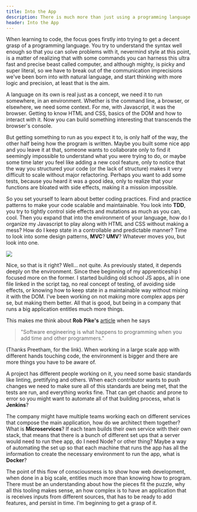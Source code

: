 ```yaml
---
title: Into the App
description: There is much more than just using a programming language.
header: Into the App
---
```

When learning to code, the focus goes firstly into trying to get a decent grasp of a programming language. You try to understand the syntax well enough so that you can solve problems with it, nevermind style at this point, is a matter of realizing that with some commands you can harness this ultra fast and precise beast called computer, and although mighty, is picky and super literal, so we have to break out of the communication imprecisions we've been born into with natural language, and start thinking with more logic and precision, at least that is the aim.
 
A language on its own is real just as a concept, we need it to run somewhere, in an environment. Whether is the command line, a browser, or elsewhere, we need some context. For me, with Javascript, it was the browser. Getting to know HTML and CSS, basics of the DOM and how to interact with it. Now you can build something interesting that transcends the browser's console.
 
But getting something to run as you expect it to, is only half of the way, the other half being how the program is written. Maybe you built some nice app and you leave it at that, someone wants to collaborate only to find it seemingly impossible to understand what you were trying to do, or maybe some time later you feel like adding a new cool feature, only to notice that the way you structured your code (or the lack of structure) makes it very difficult to scale without major refactoring. Perhaps you want to add some tests, because you heard it was a good idea, only to realize that your functions are bloated with side effects, making it a mission impossible.
 
So you set yourself to learn about better coding practices. Find and practice patterns to make your code scalable and maintainable. You look into **TDD**, you try to tightly control side effects and mutations as much as you can, cool. Then you expand that into the environment of your language, how do I organize my Javascript to play along with HTML and CSS without making a mess? How do I keep state in a controllable and predictable manner? Time to look into some design patterns, **MVC**? **UMV**? Whatever moves you, but look into one.

![](https://pbs.twimg.com/media/DYkaAtAXkAAbsVt?format=jpg&name=medium)

Nice, so that is it right? Well... not quite. As previously stated, it depends deeply on the environment. Since thee beginning of my apprenticeship I focused more on the former. I started building old school JS apps, all in one file linked in the script tag, no real concept of testing, of avoiding side effects, or knowing how to keep state in a maintainable way without mixing it with the DOM. I've been working on not making more complex apps per se, but making them better. All that is good, but being in a company that runs a big application entitles much more things.
 
This makes me think about **Rob Pike's** [article](https://research.swtch.com/vgo-eng) when he says 
>"Software engineering is what happens to programming when you add time and other programmers."

(Thanks Preetham, for the link). When working in a large scale app with different hands touching code, the environment is bigger and there are more things you have to be aware of.
 
A project has different people working on it, you need some basic standards like linting, prettifying and others. When each contributor wants to push changes we need to make sure all of this standards are being met, that the tests are run, and everything works fine. That can get chaotic and prone to error so you might want to automate all of that building process, what is **Jenkins**?
 
The company might have multiple teams working each on different services that compose the main application, how do we architect them together? What is **Microservices**? If each team builds their own service with their own stack, that means that there is a bunch of different set ups that a server would need to run thee app, do I need Node? or other thing? Maybe a way of automating the set up so that each machine that runs the app has all the information to create the necessary environment to run the app, what is **Docker**?

The point of this flow of consciousness is to show how web development, when done in a big scale, entitles much more than knowing how to program. There must be an understanding about how the pieces fit the puzzle, why all this tooling makes sense, an how complex is to have an application that is receives inputs from different sources, that has to be ready to add features, and persist in time. I'm beginning to get a grasp of it.